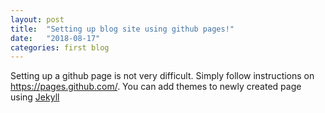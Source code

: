 ```yaml
---
layout: post
title:  "Setting up blog site using github pages!"
date:   "2018-08-17"
categories: first blog
---
```

Setting up a github page is not very difficult. Simply follow instructions on https://pages.github.com/.
You can add themes to newly created page using [Jekyll](https://help.github.com/articles/adding-a-jekyll-theme-to-your-github-pages-site/)
